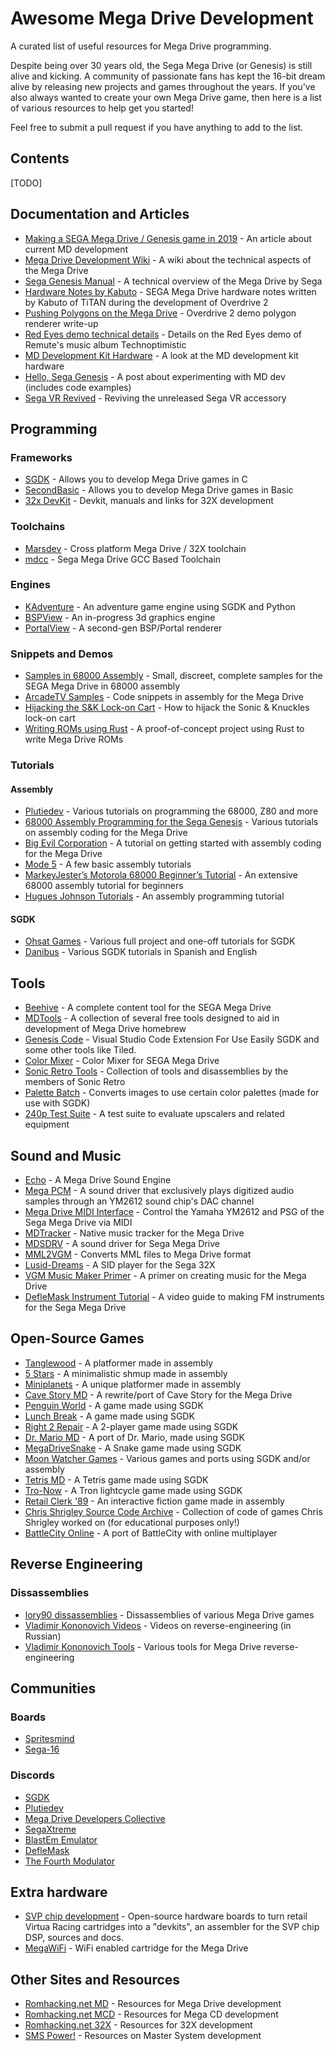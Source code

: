 # Awesome Mega Drive Development

A curated list of useful resources for Mega Drive programming.

Despite being over 30 years old, the Sega Mega Drive (or Genesis) is still alive and kicking. A community of passionate fans has kept the 16-bit dream alive by releasing new projects and games throughout the years. If you've also always wanted to create your own Mega Drive game, then here is a list of various resources to help get you started!

Feel free to submit a pull request if you have anything to add to the list.

## Contents

[TODO]

## Documentation and Articles

* [Making a SEGA Mega Drive / Genesis game in 2019](https://www.gamasutra.com/blogs/DoctorLudos/20191019/352537/Making_a_SEGA_Mega_Drive__Genesis_game_in_2019.php) - An article about current MD development
* [Mega Drive Development Wiki](https://wiki.megadrive.org/index.php?title=Main_Page) - A wiki about the technical aspects of the Mega Drive
* [Sega Genesis Manual](https://archive.org/details/Genesis_Technical_Overview_v1.00_1991_Sega_US) - A technical overview of the Mega Drive by Sega
* [Hardware Notes by Kabuto](https://docs.google.com/document/u/1/d/1ST9GbFfPnIjLT5loytFCm3pB0kWQ1Oe34DCBBV8saY8/) - SEGA Mega Drive hardware notes written by Kabuto of TiTAN during the development of Overdrive 2
* [Pushing Polygons on the Mega Drive](https://jix.one/pushing-polygons-on-the-mega-drive/) - Overdrive 2 demo polygon renderer write-up
* [Red Eyes demo technical details](https://docs.google.com/document/d/17pX_PS5uXSWoaS71JurC-DSKIV8ZAzlaP4o1jXbJ9CA/edit) - Details on the Red Eyes demo of Remute's music album Technoptimistic
* [MD Development Kit Hardware](https://www.retroreversing.com/sega-mega-drive-genesis-development-kit/) - A look at the MD development kit hardware
* [Hello, Sega Genesis](https://log.martinatkins.me/2020/01/20/hello-sega-genesis/) - A post about experimenting with MD dev (includes code examples)
* [Sega VR Revived](https://gamehistory.org/segavr/) - Reviving the unreleased Sega VR accessory

## Programming

### Frameworks

* [SGDK](https://github.com/Stephane-D/SGDK) - Allows you to develop Mega Drive games in C
* [SecondBasic](https://www.sbasic.net) - Allows you to develop Mega Drive games in Basic
* [32x DevKit](https://github.com/viciious/32XDK) - Devkit, manuals and links for 32X development

### Toolchains

* [Marsdev](https://github.com/andwn/marsdev) - Cross platform Mega Drive / 32X toolchain
* [mdcc](https://github.com/osen/mdcc) - Sega Mega Drive GCC Based Toolchain

### Engines

* [KAdventure](https://kakoeimon.itch.io/kadventure) - An adventure game engine using SGDK and Python
* [BSPView](https://github.com/ehaliewicz/BSPView) - An in-progress 3d graphics engine
* [PortalView](https://github.com/ehaliewicz/PortalView) - A second-gen BSP/Portal renderer

### Snippets and Demos

* [Samples in 68000 Assembly](https://github.com/BigEvilCorporation/megadrive_samples) - Small, discreet, complete samples for the SEGA Mega Drive in 68000 assembly
* [ArcadeTV Samples](https://github.com/ArcadeTV/megadrive-samples) - Code snippets in assembly for the Mega Drive
* [Hijacking the S&K Lock-on Cart](https://github.com/BigEvilCorporation/s3k_hijack) - How to hijack the Sonic & Knuckles lock-on cart
* [Writing ROMs using Rust](https://github.com/ricky26/rust-mega-drive) - A proof-of-concept project using Rust to write Mega Drive ROMs

### Tutorials

#### Assembly

* [Plutiedev](https://www.plutiedev.com) - Various tutorials on programming the 68000, Z80 and more
* [68000 Assembly Programming for the Sega Genesis](https://www.chibiakumas.com/68000/genesis.php) - Various tutorials on assembly coding for the Mega Drive
* [Big Evil Corporation](https://blog.bigevilcorporation.co.uk/2012/02/28/sega-megadrive-1-getting-started/) - A tutorial on getting started with assembly coding for the Mega Drive
* [Mode 5](https://mode5.net/Tutorials.html) - A few basic assembly tutorials
* [MarkeyJester’s Motorola 68000 Beginner’s Tutorial](http://mrjester.hapisan.com/04_MC68/Index.html) - An extensive 68000 assembly tutorial for beginners
* [Hugues Johnson Tutorials](https://huguesjohnson.com/programming/genesis/palettes/) - An assembly programming tutorial

#### SGDK

* [Ohsat Games](https://www.ohsat.com/tutorial/) - Various full project and one-off tutorials for SGDK
* [Danibus](https://danibus.wordpress.com) - Various SGDK tutorials in Spanish and English


## Tools

* [Beehive](https://github.com/BigEvilCorporation/Beehive) - A complete content tool for the SEGA Mega Drive
* [MDTools](https://github.com/sikthehedgehog/mdtools) - A collection of several free tools designed to aid in development of Mega Drive homebrew
* [Genesis Code](https://github.com/zerasul/genesis-code) - Visual Studio Code Extension For Use Easily SGDK and some other tools like Tiled.
* [Color Mixer](https://github.com/Franticware/ColorMixerMD) - Color Mixer for SEGA Mega Drive
* [Sonic Retro Tools](https://github.com/sonicretro) - Collection of tools and disassemblies by the members of Sonic Retro
* [Palette Batch](https://allone-works.itch.io/palette-batch) - Converts images to use certain color palettes (made for use with SGDK)
* [240p Test Suite](https://github.com/ArtemioUrbina/240pTestSuite/tree/master/240psuite/Genesis/240p) - A test suite to evaluate upscalers and related equipment

## Sound and Music

* [Echo](https://github.com/sikthehedgehog/Echo) - A Mega Drive Sound Engine
* [Mega PCM](https://github.com/vladikcomper/MegaPCM) - A sound driver that exclusively plays digitized audio samples through an YM2612 sound chip's DAC channel
* [Mega Drive MIDI Interface](https://github.com/rhargreaves/mega-drive-midi-interface) - Control the Yamaha YM2612 and PSG of the Sega Mega Drive via MIDI
* [MDTracker](https://github.com/corthax/mdtracker) - Native music tracker for the Mega Drive
* [MDSDRV](https://github.com/superctr/MDSDRV) - A sound driver for Sega Mega Drive
* [MML2VGM](https://github.com/kuma4649/mml2vgm) - Converts MML files to Mega Drive format
* [Lusid-Dreams](https://github.com/mic-/lusid-dreams) - A SID player for the Sega 32X
* [VGM Music Maker Primer](https://megacatstudios.com/blogs/retro-development/creating-music-and-sound-for-the-sega-genesis-mega-drive-a-primer-for-using-the-vgm-music-maker) - A primer on creating music for the Mega Drive
* [DefleMask Instrument Tutorial](https://www.youtube.com/watch?v=wS8edjurjDw) - A video guide to making FM instruments for the Sega Mega Drive

## Open-Source Games

* [Tanglewood](https://github.com/BigEvilCorporation/TANGLEWOOD) - A platformer made in assembly
* [5 Stars](https://github.com/sikthehedgehog/5stars) - A minimalistic shmup made in assembly
* [Miniplanets](https://github.com/sikthehedgehog/miniplanets) - A unique platformer made in assembly
* [Cave Story MD](https://github.com/andwn/cave-story-md) - A rewrite/port of Cave Story for the Mega Drive
* [Penguin World](https://github.com/alicesim1/Penguin-World) - A game made using SGDK
* [Lunch Break](https://github.com/GoodPraxis/lunch-break) - A game made using SGDK
* [Right 2 Repair](https://github.com/theshaneobrien/Global_Game_Jam_2020) - A 2-player game made using SGDK
* [Dr. Mario MD](https://github.com/Strugglemeat/drmariomd) - A port of Dr. Mario, made using SGDK
* [MegaDriveSnake](https://github.com/s7jones/MegaDriveSnake) - A Snake game made using SGDK
* [Moon Watcher Games](https://github.com/moon-watcher) - Various games and ports using SGDK and/or assembly
* [Tetris MD](https://github.com/NeroJin/TetrisMD) - A Tetris game made using SGDK
* [Tro-Now](https://github.com/bitbitjam/bbj2/tree/master/%5BMD%5D%20Tro-Now) - A Tron lightcycle game made using SGDK
* [Retail Clerk '89](https://www.huguesjohnson.com/rc89/) - An interactive fiction game made in assembly
* [Chris Shrigley Source Code Archive](http://shrigley.com/source_code_archive/) - Collection of code of games Chris Shrigley worked on (for educational purposes only!)
* [BattleCity Online](https://github.com/krikzz/BattleCity-online) - A port of BattleCity with online multiplayer

## Reverse Engineering

### Dissassemblies

* [lory90 dissassemblies](https://github.com/lory90) - Dissassemblies of various Mega Drive games
* [Vladimir Kononovich Videos](https://www.youtube.com/watch?v=aNJtvdeVllA&list=PL9T2Lv4uZytQxcYFUG9bZ0IBSFiljVV70) - Videos on reverse-engineering (in Russian)
* [Vladimir Kononovich Tools](https://github.com/lab313ru) - Various tools for Mega Drive reverse-engineering

## Communities

### Boards

* [Spritesmind](http://gendev.spritesmind.net/forum/)
* [Sega-16](https://www.sega-16.com/forum/)

### Discords

* [SGDK](https://discord.com/invite/hpHesQG)
* [Plutiedev](https://discord.com/invite/k79rzTz)
* [Mega Drive Developers Collective](https://discord.com/invite/QdudKChTxn)
* [SegaXtreme](https://discord.com/invite/C5TbdCH)
* [BlastEm Emulator](https://discord.com/invite/mQW4MKD)
* [DefleMask](https://discord.com/invite/bqSNKHE)
* [The Fourth Modulator](https://discord.com/invite/PSwpJ85)

## Extra hardware

* [SVP chip development](https://github.com/jdesiloniz/svpdev) - Open-source hardware boards to turn retail Virtua Racing cartridges into a "devkits", an assembler for the SVP chip DSP, sources and docs.
* [MegaWiFi](https://github.com/doragasu/mw) - WiFi enabled cartridge for the Mega Drive

## Other Sites and Resources
 * [Romhacking.net MD](https://www.romhacking.net/?page=documents&category=&platform=11) - Resources for Mega Drive development
 * [Romhacking.net MCD](https://www.romhacking.net/?page=documents&category=&platform=29) - Resources for Mega CD development
 * [Romhacking.net 32X](https://www.romhacking.net/?page=documents&category=&platform=31) - Resources for 32X development
 * [SMS Power!](https://www.smspower.org/) - Resources on Master System development